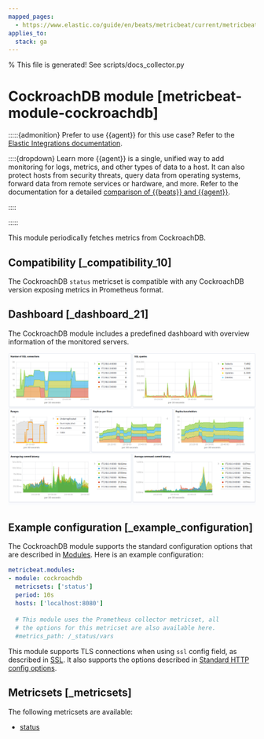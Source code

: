 ```yaml
---
mapped_pages:
  - https://www.elastic.co/guide/en/beats/metricbeat/current/metricbeat-module-cockroachdb.html
applies_to:
  stack: ga
---
```


% This file is generated! See scripts/docs_collector.py

# CockroachDB module [metricbeat-module-cockroachdb]

:::::{admonition} Prefer to use {{agent}} for this use case?
Refer to the [Elastic Integrations documentation](integration-docs://reference/cockroachdb/index.md).

::::{dropdown} Learn more
{{agent}} is a single, unified way to add monitoring for logs, metrics, and other types of data to a host. It can also protect hosts from security threats, query data from operating systems, forward data from remote services or hardware, and more. Refer to the documentation for a detailed [comparison of {{beats}} and {{agent}}](docs-content://reference/fleet/index.md).

::::


:::::


This module periodically fetches metrics from CockroachDB.


## Compatibility [_compatibility_10]

The CockroachDB `status` metricset is compatible with any CockroachDB version exposing metrics in Prometheus format.


## Dashboard [_dashboard_21]

The CockroachDB module includes a predefined dashboard with overview information of the monitored servers.

![metricbeat cockroachdb overview](images/metricbeat-cockroachdb-overview.png)


## Example configuration [_example_configuration]

The CockroachDB module supports the standard configuration options that are described in [Modules](/reference/metricbeat/configuration-metricbeat.md). Here is an example configuration:

```yaml
metricbeat.modules:
- module: cockroachdb
  metricsets: ['status']
  period: 10s
  hosts: ['localhost:8080']

  # This module uses the Prometheus collector metricset, all
  # the options for this metricset are also available here.
  #metrics_path: /_status/vars
```

This module supports TLS connections when using `ssl` config field, as described in [SSL](/reference/metricbeat/configuration-ssl.md). It also supports the options described in [Standard HTTP config options](/reference/metricbeat/configuration-metricbeat.md#module-http-config-options).


## Metricsets [_metricsets]

The following metricsets are available:

* [status](/reference/metricbeat/metricbeat-metricset-cockroachdb-status.md)

